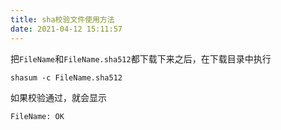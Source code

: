```yaml
---
title: sha校验文件使用方法
date: 2021-04-12 15:11:57
---
```


把```FileName```和```FileName.sha512```都下载下来之后，在下载目录中执行
```shell
shasum -c FileName.sha512
```
如果校验通过，就会显示
```
FileName: OK
```
